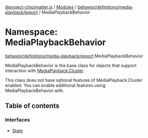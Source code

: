 [@project-chip/matter.js](../README.md) / [Modules](../modules.md) / [behavior/definitions/media-playback/export](behavior_definitions_media_playback_export.md) / MediaPlaybackBehavior

# Namespace: MediaPlaybackBehavior

[behavior/definitions/media-playback/export](behavior_definitions_media_playback_export.md).MediaPlaybackBehavior

MediaPlaybackBehavior is the base class for objects that support interaction with [MediaPlayback.Cluster](cluster_export.MediaPlayback.md#cluster).

This class does not have optional features of MediaPlayback.Cluster enabled. You can enable additional features
using MediaPlaybackBehavior.with.

## Table of contents

### Interfaces

- [State](../interfaces/behavior_definitions_media_playback_export.MediaPlaybackBehavior.State.md)
